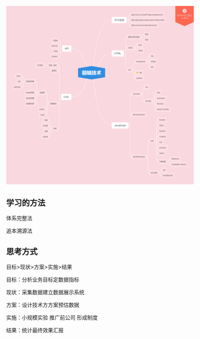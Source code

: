![avatar](前端技术.png)

 ## 学习的方法

体系完整法

追本溯源法

## 思考方式 
目标>现状>方案>实施>结果 

目标：分析业务目标定数据指标 

现状：采集数据建立数据展示系统 

方案：设计技术方方案预估数据 

实施：小规模实验 推广前公司 形成制度 

结果：统计最终效果汇报